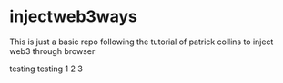 # injectweb3ways

This is just a basic repo following the tutorial of patrick collins to inject web3 through browser

testing testing 1 2 3
